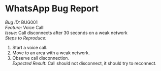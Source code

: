 # WhatsApp Bug Report

*Bug ID:* BUG001  
*Feature:* Voice Call  
*Issue:* Call disconnects after 30 seconds on a weak network  
*Steps to Reproduce:*  
1. Start a voice call.  
2. Move to an area with a weak network.  
3. Observe call disconnection.  
*Expected Result:* Call should not disconnect, it should try to reconnect.
